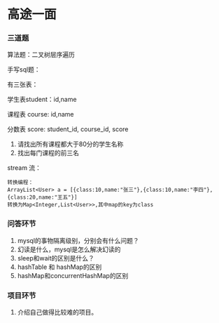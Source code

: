 # 高途一面

### 三道题

算法题：二叉树层序遍历

手写sql题：

有三张表：

学生表student：id,name

课程表 course: id,name

分数表 score: student_id, course_id, score

1. 请找出所有课程都大于80分的学生名称
2. 找出每门课程的前三名

stream 流：

```
转换编程：
ArrayList<User> a = [{class:10,name:"张三"},{class:10,name:"李四"},{class:20,name:"王五"}]
转换为Map<Integer,List<User>>,其中map的key为class
```

### 问答环节

1. mysql的事物隔离级别，分别会有什么问题？
2. 幻读是什么，mysql是怎么解决幻读的
3. sleep和wait的区别是什么？
4. hashTable 和 hashMap的区别
5. hashMap和concurrentHashMap的区别

### 项目环节

1. 介绍自己做得比较难的项目。